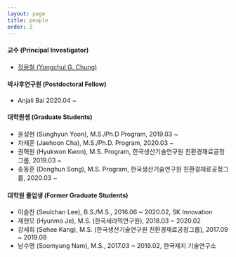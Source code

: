 ```yaml
---
layout: page
title: people
order: 2
---
```

#### 교수 (Principal Investigator)
- [정용철 (Yongchul G. Chung)](http://gregchung.github.io/professor/)

#### 박사후연구원 (Postdoctoral Fellow)
- Anjali Bai 2020.04 ~ 

#### 대학원생 (Graduate Students)
- 윤성현 (Sunghyun Yoon), M.S./Ph.D Program, 2019.03 ~
- 차재훈 (Jaehoon Cha), M.S./Ph.D. Program, 2020.03 ~
- 권혁원 (Hyukwon Kwon), M.S. Program, 한국생산기술연구원 친환경재료공정그룹, 2019.03 ~
- 송동훈 (Donghun Song), M.S. Program, 한국생산기술연구원 친환경재료공정그룹, 2020.03 ~

#### 대학원 졸업생 (Former Graduate Students)
- 이슬찬 (Seulchan Lee), B.S./M.S., 2016.06 ~ 2020.02, SK Innovation
- 제현모 (Hyunmo Je), M.S. (한국세라믹연구원), 2018.03 ~ 2020.02
- 강세희 (Sehee Kang), M.S. (한국생산기술연구원 친환경재료공정그룹), 2017.09 ~ 2019.08
- 남수명 (Soomyung Nam), M.S., 2017.03 ~ 2019.02, 한국제지 기술연구소
